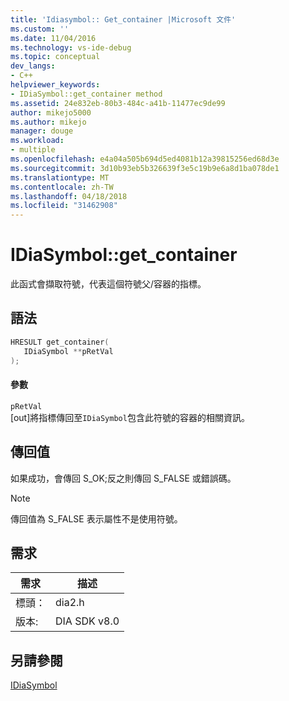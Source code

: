 ```yaml
---
title: 'Idiasymbol:: Get_container |Microsoft 文件'
ms.custom: ''
ms.date: 11/04/2016
ms.technology: vs-ide-debug
ms.topic: conceptual
dev_langs:
- C++
helpviewer_keywords:
- IDiaSymbol::get_container method
ms.assetid: 24e832eb-80b3-484c-a41b-11477ec9de99
author: mikejo5000
ms.author: mikejo
manager: douge
ms.workload:
- multiple
ms.openlocfilehash: e4a04a505b694d5ed4081b12a39815256ed68d3e
ms.sourcegitcommit: 3d10b93eb5b326639f3e5c19b9e6a8d1ba078de1
ms.translationtype: MT
ms.contentlocale: zh-TW
ms.lasthandoff: 04/18/2018
ms.locfileid: "31462908"
---
```

# <a name="idiasymbolgetcontainer"></a>IDiaSymbol::get_container
此函式會擷取符號，代表這個符號父/容器的指標。  
  
## <a name="syntax"></a>語法  
  
```C++  
HRESULT get_container(  
   IDiaSymbol **pRetVal  
);  
```  
  
#### <a name="parameters"></a>參數  
 `pRetVal`  
 [out]將指標傳回至`IDiaSymbol`包含此符號的容器的相關資訊。  
  
## <a name="return-value"></a>傳回值  
 如果成功，會傳回 S_OK;反之則傳回 S_FALSE 或錯誤碼。  
  
> [!NOTE]
>  傳回值為 S_FALSE 表示屬性不是使用符號。  
  
## <a name="requirements"></a>需求  
  
|需求|描述|  
|-----------------|-----------------|  
|標頭：|dia2.h|  
|版本:|DIA SDK v8.0|  
  
## <a name="see-also"></a>另請參閱  
 [IDiaSymbol](../../debugger/debug-interface-access/idiasymbol.md)